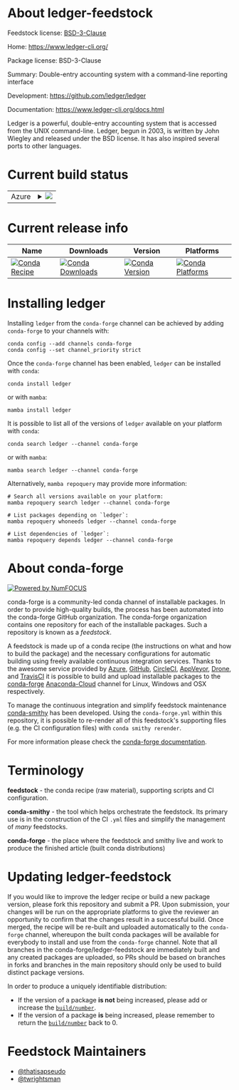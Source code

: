 About ledger-feedstock
======================

Feedstock license: [BSD-3-Clause](https://github.com/conda-forge/ledger-feedstock/blob/main/LICENSE.txt)

Home: https://www.ledger-cli.org/

Package license: BSD-3-Clause

Summary: Double-entry accounting system with a command-line reporting interface

Development: https://github.com/ledger/ledger

Documentation: https://www.ledger-cli.org/docs.html

Ledger is a powerful, double-entry accounting system that is accessed from the
UNIX command-line. Ledger, begun in 2003, is written by John Wiegley and
released under the BSD license. It has also inspired several ports to other
languages.


Current build status
====================


<table>
    
  <tr>
    <td>Azure</td>
    <td>
      <details>
        <summary>
          <a href="https://dev.azure.com/conda-forge/feedstock-builds/_build/latest?definitionId=7771&branchName=main">
            <img src="https://dev.azure.com/conda-forge/feedstock-builds/_apis/build/status/ledger-feedstock?branchName=main">
          </a>
        </summary>
        <table>
          <thead><tr><th>Variant</th><th>Status</th></tr></thead>
          <tbody><tr>
              <td>linux_64_python3.10.____cpython</td>
              <td>
                <a href="https://dev.azure.com/conda-forge/feedstock-builds/_build/latest?definitionId=7771&branchName=main">
                  <img src="https://dev.azure.com/conda-forge/feedstock-builds/_apis/build/status/ledger-feedstock?branchName=main&jobName=linux&configuration=linux%20linux_64_python3.10.____cpython" alt="variant">
                </a>
              </td>
            </tr><tr>
              <td>linux_64_python3.11.____cpython</td>
              <td>
                <a href="https://dev.azure.com/conda-forge/feedstock-builds/_build/latest?definitionId=7771&branchName=main">
                  <img src="https://dev.azure.com/conda-forge/feedstock-builds/_apis/build/status/ledger-feedstock?branchName=main&jobName=linux&configuration=linux%20linux_64_python3.11.____cpython" alt="variant">
                </a>
              </td>
            </tr><tr>
              <td>linux_64_python3.12.____cpython</td>
              <td>
                <a href="https://dev.azure.com/conda-forge/feedstock-builds/_build/latest?definitionId=7771&branchName=main">
                  <img src="https://dev.azure.com/conda-forge/feedstock-builds/_apis/build/status/ledger-feedstock?branchName=main&jobName=linux&configuration=linux%20linux_64_python3.12.____cpython" alt="variant">
                </a>
              </td>
            </tr><tr>
              <td>linux_64_python3.8.____cpython</td>
              <td>
                <a href="https://dev.azure.com/conda-forge/feedstock-builds/_build/latest?definitionId=7771&branchName=main">
                  <img src="https://dev.azure.com/conda-forge/feedstock-builds/_apis/build/status/ledger-feedstock?branchName=main&jobName=linux&configuration=linux%20linux_64_python3.8.____cpython" alt="variant">
                </a>
              </td>
            </tr><tr>
              <td>linux_64_python3.9.____cpython</td>
              <td>
                <a href="https://dev.azure.com/conda-forge/feedstock-builds/_build/latest?definitionId=7771&branchName=main">
                  <img src="https://dev.azure.com/conda-forge/feedstock-builds/_apis/build/status/ledger-feedstock?branchName=main&jobName=linux&configuration=linux%20linux_64_python3.9.____cpython" alt="variant">
                </a>
              </td>
            </tr>
          </tbody>
        </table>
      </details>
    </td>
  </tr>
</table>

Current release info
====================

| Name | Downloads | Version | Platforms |
| --- | --- | --- | --- |
| [![Conda Recipe](https://img.shields.io/badge/recipe-ledger-green.svg)](https://anaconda.org/conda-forge/ledger) | [![Conda Downloads](https://img.shields.io/conda/dn/conda-forge/ledger.svg)](https://anaconda.org/conda-forge/ledger) | [![Conda Version](https://img.shields.io/conda/vn/conda-forge/ledger.svg)](https://anaconda.org/conda-forge/ledger) | [![Conda Platforms](https://img.shields.io/conda/pn/conda-forge/ledger.svg)](https://anaconda.org/conda-forge/ledger) |

Installing ledger
=================

Installing `ledger` from the `conda-forge` channel can be achieved by adding `conda-forge` to your channels with:

```
conda config --add channels conda-forge
conda config --set channel_priority strict
```

Once the `conda-forge` channel has been enabled, `ledger` can be installed with `conda`:

```
conda install ledger
```

or with `mamba`:

```
mamba install ledger
```

It is possible to list all of the versions of `ledger` available on your platform with `conda`:

```
conda search ledger --channel conda-forge
```

or with `mamba`:

```
mamba search ledger --channel conda-forge
```

Alternatively, `mamba repoquery` may provide more information:

```
# Search all versions available on your platform:
mamba repoquery search ledger --channel conda-forge

# List packages depending on `ledger`:
mamba repoquery whoneeds ledger --channel conda-forge

# List dependencies of `ledger`:
mamba repoquery depends ledger --channel conda-forge
```


About conda-forge
=================

[![Powered by
NumFOCUS](https://img.shields.io/badge/powered%20by-NumFOCUS-orange.svg?style=flat&colorA=E1523D&colorB=007D8A)](https://numfocus.org)

conda-forge is a community-led conda channel of installable packages.
In order to provide high-quality builds, the process has been automated into the
conda-forge GitHub organization. The conda-forge organization contains one repository
for each of the installable packages. Such a repository is known as a *feedstock*.

A feedstock is made up of a conda recipe (the instructions on what and how to build
the package) and the necessary configurations for automatic building using freely
available continuous integration services. Thanks to the awesome service provided by
[Azure](https://azure.microsoft.com/en-us/services/devops/), [GitHub](https://github.com/),
[CircleCI](https://circleci.com/), [AppVeyor](https://www.appveyor.com/),
[Drone](https://cloud.drone.io/welcome), and [TravisCI](https://travis-ci.com/)
it is possible to build and upload installable packages to the
[conda-forge](https://anaconda.org/conda-forge) [Anaconda-Cloud](https://anaconda.org/)
channel for Linux, Windows and OSX respectively.

To manage the continuous integration and simplify feedstock maintenance
[conda-smithy](https://github.com/conda-forge/conda-smithy) has been developed.
Using the ``conda-forge.yml`` within this repository, it is possible to re-render all of
this feedstock's supporting files (e.g. the CI configuration files) with ``conda smithy rerender``.

For more information please check the [conda-forge documentation](https://conda-forge.org/docs/).

Terminology
===========

**feedstock** - the conda recipe (raw material), supporting scripts and CI configuration.

**conda-smithy** - the tool which helps orchestrate the feedstock.
                   Its primary use is in the construction of the CI ``.yml`` files
                   and simplify the management of *many* feedstocks.

**conda-forge** - the place where the feedstock and smithy live and work to
                  produce the finished article (built conda distributions)


Updating ledger-feedstock
=========================

If you would like to improve the ledger recipe or build a new
package version, please fork this repository and submit a PR. Upon submission,
your changes will be run on the appropriate platforms to give the reviewer an
opportunity to confirm that the changes result in a successful build. Once
merged, the recipe will be re-built and uploaded automatically to the
`conda-forge` channel, whereupon the built conda packages will be available for
everybody to install and use from the `conda-forge` channel.
Note that all branches in the conda-forge/ledger-feedstock are
immediately built and any created packages are uploaded, so PRs should be based
on branches in forks and branches in the main repository should only be used to
build distinct package versions.

In order to produce a uniquely identifiable distribution:
 * If the version of a package **is not** being increased, please add or increase
   the [``build/number``](https://docs.conda.io/projects/conda-build/en/latest/resources/define-metadata.html#build-number-and-string).
 * If the version of a package **is** being increased, please remember to return
   the [``build/number``](https://docs.conda.io/projects/conda-build/en/latest/resources/define-metadata.html#build-number-and-string)
   back to 0.

Feedstock Maintainers
=====================

* [@thatisapseudo](https://github.com/thatisapseudo/)
* [@twrightsman](https://github.com/twrightsman/)

